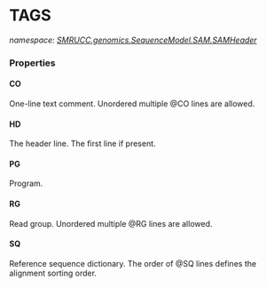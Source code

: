 ﻿# TAGS
_namespace: [SMRUCC.genomics.SequenceModel.SAM.SAMHeader](./index.md)_






### Properties

#### CO
One-line text comment. Unordered multiple @CO lines are allowed.
#### HD
The header line. The first line if present.
#### PG
Program.
#### RG
Read group. Unordered multiple @RG lines are allowed.
#### SQ
Reference sequence dictionary. The order of @SQ lines defines the alignment sorting order.
